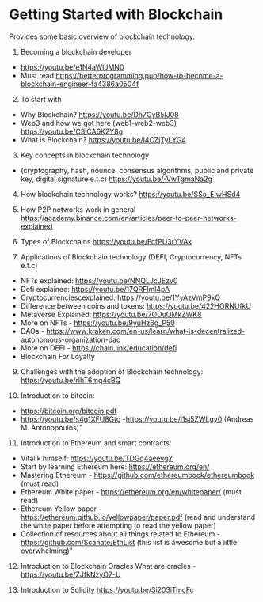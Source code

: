 # Getting Started with Blockchain

Provides some basic overview of blockchain technology.

1. Becoming a blockchain developer

- https://youtu.be/e1N4aWIJMN0
- Must read https://betterprogramming.pub/how-to-become-a-blockchain-engineer-fa4386a0504f

2. To start with

- Why Blockchain? https://youtu.be/Dh7OyB5lJ08
- Web3 and how we got here (web1-web2-web3) https://youtu.be/C3lCA6K2Y8g
- What is Blockchain? https://youtu.be/l4CZjTyLYG4

3. Key concepts in blockchain technology

- (cryptography, hash, nounce, consensus algorithms, public and private key, digital signature e.t.c) https://youtu.be/-VwTgmaNa2g

4. How blockchain technology works? https://youtu.be/SSo_EIwHSd4

5. How P2P networks work in general https://academy.binance.com/en/articles/peer-to-peer-networks-explained

6. Types of Blockchains https://youtu.be/FcfPU3rYVAk

8. Applications of Blockchain technology (DEFI, Cryptocurrency, NFTs e.t.c)

- NFTs explained: https://youtu.be/NNQLJcJEzv0
- Defi explained: https://youtu.be/17QRFlml4pA
- Cryptocurrenciescexplained: https://youtu.be/1YyAzVmP9xQ
- Difference between coins and tokens: https://youtu.be/422HORNUfkU
- Metaverse Explained: https://youtu.be/7ODuQMkZWK8
- More on NFTs - https://youtu.be/9yuHz6g_P50
- DAOs - https://www.kraken.com/en-us/learn/what-is-decentralized-autonomous-organization-dao
- More on DEFI - https://chain.link/education/defi
- Blockchain For Loyalty

9. Challenges with the adoption of Blockchain technology: https://youtu.be/rlhT6mg4cBQ

10. Introduction to bitcoin:

- https://bitcoin.org/bitcoin.pdf
- https://youtu.be/s4g1XFU8Gto -https://youtu.be/l1si5ZWLgy0 (Andreas M. Antonopoulos)"

11. Introduction to Ethereum and smart contracts:

- Vitalik himself: https://youtu.be/TDGq4aeevgY
- Start by learning Ethereum here: https://ethereum.org/en/
- Mastering Ethereum - https://github.com/ethereumbook/ethereumbook (must read)
- Ethereum White paper - https://ethereum.org/en/whitepaper/ (must read)
- Ethereum Yellow paper - https://ethereum.github.io/yellowpaper/paper.pdf
  (read and understand the white paper before attempting to read the yellow paper)
- Collection of resources about all things related to Ethereum - https://github.com/Scanate/EthList
  (this list is awesome but a little overwhelming)"

12. Introduction to Blockchain Oracles What are oracles - https://youtu.be/ZJfkNzyO7-U

13. Introduction to Solidity https://youtu.be/3i203iTmcFc
